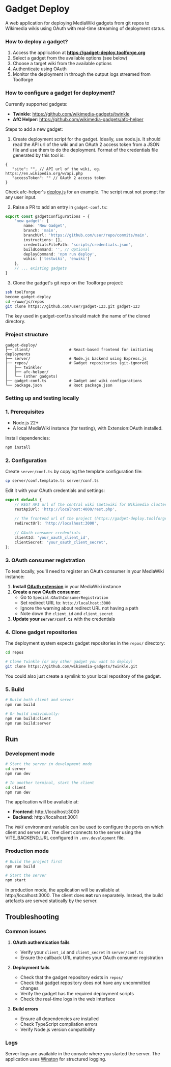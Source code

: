 # Gadget Deploy

A web application for deploying MediaWiki gadgets from git repos to Wikimedia wikis using OAuth with real-time streaming of deployment status.

### How to deploy a gadget?

1. Access the application at **https://gadget-deploy.toolforge.org**
2. Select a gadget from the available options (see below)
3. Choose a target wiki from the available options
4. Authenticate using OAuth
5. Monitor the deployment in through the output logs streamed from Toolforge

### How to configure a gadget for deployment?

Currently supported gadgets:

- **Twinkle**: https://github.com/wikimedia-gadgets/twinkle
- **AfC Helper**: https://github.com/wikimedia-gadgets/afc-helper

Steps to add a new gadget:
1. Create deployment script for the gadget. Ideally, use node.js. It should read the API url of the wiki and an OAuth 2 access token from a JSON file and use them to do the deployment. Format of the credentials file generated by this tool is:
```json5
{
   "site": "", // API url of the wiki, eg. https://en.wikipedia.org/w/api.php
   "accessToken": "" // OAuth 2 access token
}
```
Check afc-helper's [deploy.js](https://github.com/wikimedia-gadgets/afc-helper/blob/deployscript/scripts/deploy.js) for an example. The script must not prompt for any user input.

2. Raise a PR to add an entry in `gadget-conf.ts`:
```typescript
export const gadgetConfigurations = {
    'new-gadget': {
        name: 'New Gadget',
        branch: 'main',
        branchUrl: 'https://github.com/user/repo/commits/main',
        instructions: [],
        credentialsFilePath: 'scripts/credentials.json',
        buildCommand: '', // Optional
        deployCommand: 'npm run deploy',
        wikis: ['testwiki', 'enwiki']
    },
    // ... existing gadgets
}
```

3. Clone the gadget's git repo on the Toolforge project:
```bash
ssh toolforge
become gadget-deploy
cd ~/www/js/repos
git clone https://github.com/user/gadget-123.git gadget-123 
```

The key used in gadget-conf.ts should match the name of the cloned directory.

### Project structure

```
gadget-deploy/
├── client/                 # React-based frontend for initiating deployments
├── server/                 # Node.js backend using Express.js
├── repos/                  # Gadget repositories (git-ignored)
│   ├── twinkle/
│   ├── afc-helper/
│   └── (other gadgets) 
├── gadget-conf.ts          # Gadget and wiki configurations
└── package.json            # Root package.json
```

### Setting up and testing locally 

### 1. Prerequisites

- Node.js 22+
- A local MediaWiki instance (for testing), with Extension:OAuth installed.

Install dependencies:

```bash
npm install
```

### 2. Configuration

Create `server/conf.ts` by copying the template configuration file:

```bash
cp server/conf.template.ts server/conf.ts
```

Edit it with your OAuth credentials and settings:

```typescript
export default {
    // REST API url of the central wiki (metawiki for Wikimedia cluster)
    restApiUrl: 'http://localhost:4000/rest.php',
   
    // The frontend url of the project (https://gadget-deploy.toolforge.org in production)
    redirectUrl: 'http://localhost:3000',
    
    // OAuth consumer credentials 
    clientId: 'your_oauth_client_id',
    clientSecret: 'your_oauth_client_secret',
};
```

### 3. OAuth consumer registration

To test locally, you'll need to register an OAuth consumer in your MediaWiki instance:

1. **Install [OAuth extension](https://www.mediawiki.org/wiki/Extension:OAuth)** in your MediaWiki instance
2. **Create a new OAuth consumer**:
   - Go to `Special:OAuthConsumerRegistration`
   - Set redirect URL to: `http://localhost:3000`
   - Ignore the warning about redirect URL not having a path 
   - Note down the `client_id` and `client_secret`
3. **Update your `server/conf.ts`** with the credentials

### 4. Clone gadget repositories

The deployment system expects gadget repositories in the `repos/` directory:

```bash
cd repos

# Clone Twinkle (or any other gadget you want to deploy)
git clone https://github.com/wikimedia-gadgets/twinkle.git
```

You could also just create a symlink to your local repository of the gadget.

### 5. Build

```bash
# Build both client and server
npm run build

# Or build individually:
npm run build:client
npm run build:server
```

## Run

### Development mode

```bash
# Start the server in development mode
cd server
npm run dev

# In another terminal, start the client
cd client
npm run dev
```

The application will be available at:
- **Frontend**: http://localhost:3000
- **Backend**: http://localhost:3001

The `PORT` environment variable can be used to configure the ports on which client and server run. The client connects to the server using the VITE_BACKEND_URL configured in `.env.development` file.

### Production mode

```bash
# Build the project first
npm run build

# Start the server
npm start
```

In production mode, the application will be available at http://localhost:3000. The client does **not** run separately. Instead, the build artefacts are served statically by the server.

## Troubleshooting

### Common issues

1. **OAuth authentication fails**
   - Verify your `client_id` and `client_secret` in `server/conf.ts`
   - Ensure the callback URL matches your OAuth consumer registration

2. **Deployment fails**
   - Check that the gadget repository exists in `repos/`
   - Check that gadget repository does not have any uncommitted changes
   - Verify the gadget has the required deployment scripts
   - Check the real-time logs in the web interface

3. **Build errors**
   - Ensure all dependencies are installed
   - Check TypeScript compilation errors
   - Verify Node.js version compatibility

### Logs

Server logs are available in the console where you started the server. The application uses [Winston](https://npmjs.com/package/winston) for structured logging.
